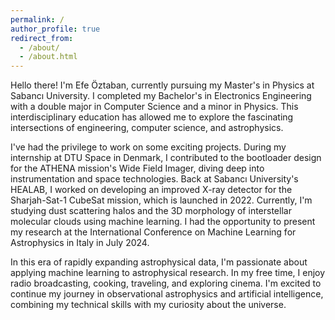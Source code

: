```yaml
---
permalink: /
author_profile: true
redirect_from: 
  - /about/
  - /about.html
---
```

Hello there! I'm Efe Öztaban, currently pursuing my Master's in Physics at Sabancı University. I completed my Bachelor's in Electronics Engineering with a double major in Computer Science and a minor in Physics. This interdisciplinary education has allowed me to explore the fascinating intersections of engineering, computer science, and astrophysics.

I've had the privilege to work on some exciting projects. During my internship at DTU Space in Denmark, I contributed to the bootloader design for the ATHENA mission's Wide Field Imager, diving deep into instrumentation and space technologies. Back at Sabancı University's HEALAB, I worked on developing an improved X-ray detector for the Sharjah-Sat-1 CubeSat mission, which is launched in 2022. Currently, I'm studying dust scattering halos and the 3D morphology of interstellar molecular clouds using machine learning. I had the opportunity to present my research at the International Conference on Machine Learning for Astrophysics in Italy in July 2024.

In this era of rapidly expanding astrophysical data, I'm passionate about applying machine learning to astrophysical research. In my free time, I enjoy radio broadcasting, cooking, traveling, and exploring cinema. I'm excited to continue my journey in observational astrophysics and artificial intelligence, combining my technical skills with my curiosity about the universe.
